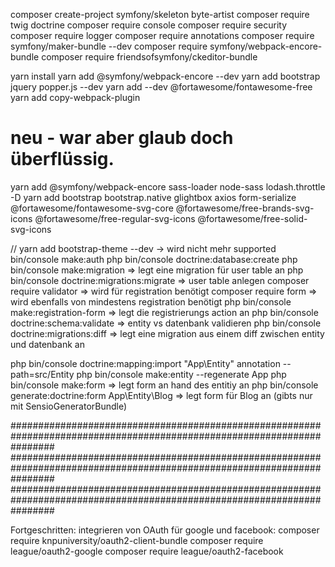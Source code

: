 composer create-project symfony/skeleton byte-artist
composer require twig doctrine
composer require console
composer require security
composer require logger
composer require annotations
composer require symfony/maker-bundle --dev
composer require symfony/webpack-encore-bundle
composer require friendsofsymfony/ckeditor-bundle

yarn install
yarn add @symfony/webpack-encore --dev
yarn add bootstrap jquery popper.js --dev
yarn add --dev @fortawesome/fontawesome-free
yarn add copy-webpack-plugin

# neu - war aber glaub doch überflüssig. 
yarn add @symfony/webpack-encore sass-loader node-sass lodash.throttle -D
yarn add bootstrap bootstrap.native glightbox axios form-serialize @fortawesome/fontawesome-svg-core @fortawesome/free-brands-svg-icons @fortawesome/free-regular-svg-icons @fortawesome/free-solid-svg-icons


// yarn add bootstrap-theme --dev -> wird nicht mehr supported
bin/console make:auth
php bin/console doctrine:database:create
php bin/console make:migration => legt eine migration für user table an
php bin/console doctrine:migrations:migrate => user table anlegen
composer require validator => wird für registration benötigt
composer require form => wird ebenfalls von mindestens registration benötigt
php bin/console make:registration-form => legt die registrierungs action an
php bin/console doctrine:schema:validate => entity vs datenbank validieren
php bin/console doctrine:migrations:diff => legt eine migration aus einem diff zwischen entity und datenbank an

php bin/console doctrine:mapping:import "App\Entity" annotation --path=src/Entity
php bin/console make:entity --regenerate App
php bin/console make:form => legt form an hand des entitiy an
php bin/console generate:doctrine:form App\Entity\Blog => legt form für Blog an (gibts nur mit SensioGeneratorBundle)

########################################################################################################################
########################################################################################################################
########################################################################################################################

Fortgeschritten:
integrieren von OAuth für google und facebook:
composer require knpuniversity/oauth2-client-bundle
composer require league/oauth2-google
composer require league/oauth2-facebook
